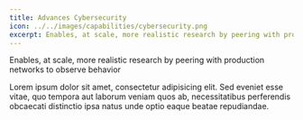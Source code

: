 ```yaml
---
title: Advances Cybersecurity
icon: ../../images/capabilities/cybersecurity.png
excerpt: Enables, at scale, more realistic research by peering with production networks to observe behavior
---
```


Enables, at scale, more realistic research by peering with production networks to observe behavior

Lorem ipsum dolor sit amet, consectetur adipisicing elit. Sed eveniet esse vitae, quo tempora aut laborum veniam quos ab, necessitatibus perferendis obcaecati distinctio ipsa natus unde optio eaque beatae repudiandae.